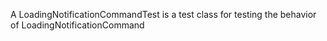 A LoadingNotificationCommandTest is a test class for testing the behavior of LoadingNotificationCommand
